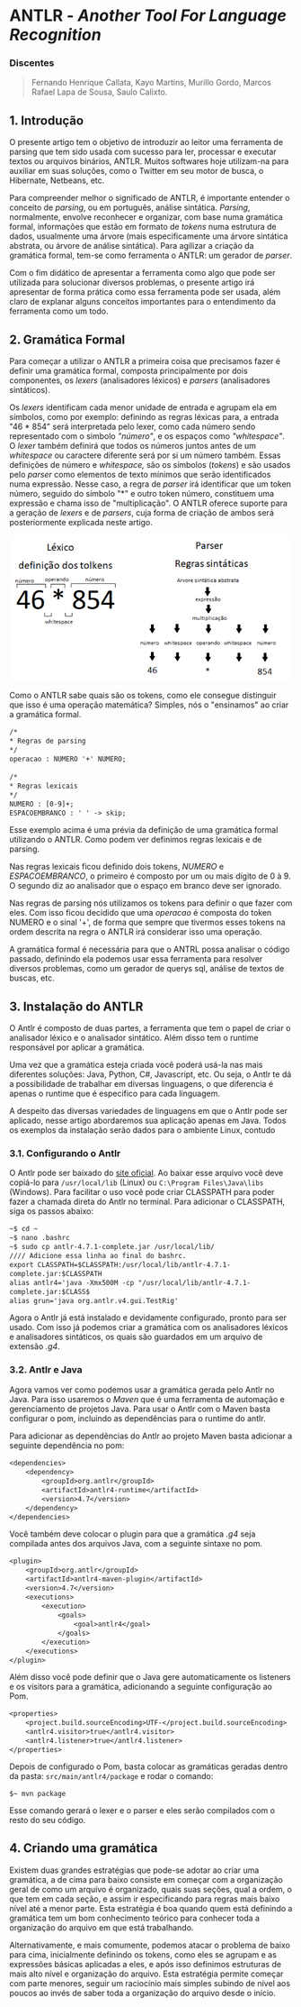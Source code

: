 # ANTLR - _Another Tool For Language Recognition_

### Discentes
> Fernando Henrique Callata, 
> Kayo Martins, 
> Murillo Gordo, 
> Marcos Rafael Lapa de Sousa, 
> Saulo Calixto.

## 1. Introdução

O presente artigo tem o objetivo de introduzir ao leitor uma ferramenta de parsing que tem sido usada com sucesso para ler, processar e executar textos ou arquivos binários, ANTLR. Muitos softwares hoje utilizam-na para auxiliar em suas soluções, como o Twitter em seu motor de busca, o Hibernate, Netbeans, etc.

Para compreender melhor o significado de ANTLR, é importante entender o conceito de _parsing_, ou em português, análise sintática. _Parsing_, normalmente, envolve reconhecer e organizar, com base numa gramática formal, informações que estão em formato de _tokens_ numa estrutura de dados, usualmente uma árvore (mais especificamente uma árvore sintática abstrata, ou árvore de análise sintática). Para agilizar a criação da gramática formal, tem-se como ferramenta o ANTLR: um gerador de _parser_.

Com o fim didático de apresentar a ferramenta como algo que pode ser utilizada para solucionar diversos problemas, o presente artigo irá apresentar de forma prática como essa ferramenta pode ser usada, além claro de explanar alguns conceitos importantes para o entendimento da ferramenta como um todo.

## 2. Gramática Formal

Para começar a utilizar o ANTLR a primeira coisa que precisamos fazer é definir uma gramática formal, composta principalmente por dois componentes, os _lexers_ (analisadores léxicos) e _parsers_ (analisadores sintáticos).

Os _lexers_ identificam cada menor unidade de entrada e agrupam ela em símbolos, como por exemplo: definindo as regras léxicas para, a entrada "46 * 854" será interpretada pelo lexer, como cada número sendo representado com o simbolo _"número"_, e os espaços como _"whitespace"_. O _lexer_ também definirá que todos os números juntos antes de um _whitespace_ ou caractere diferente será por si um número também. Essas definições de número e _whitespace,_ são os símbolos (_tokens_) e são usados pelo _parser_ como elementos de texto mínimos que serão identificados numa expressão. Nesse caso, a regra de _parser_ irá identificar que um token número, seguido do símbolo "*" e outro token número, constituem uma expressão e chama isso de "multiplicação". O ANTLR oferece suporte para a geração de _lexers_ e de _parsers_, cuja forma de criação de ambos será posteriormente explicada neste artigo.

![imagem_lexer](./imagens/lexer-parser-center-1030x187.png)

Como o ANTLR sabe quais são os tokens, como ele consegue distinguir que isso é uma operação matemática? Simples, nós o "ensinamos" ao criar a gramática formal.
```
/*
* Regras de parsing
*/
operacao : NUMERO '+' NUMERO;

/*
* Regras lexicais
*/
NUMERO : [0-9]+;
ESPACOEMBRANCO : ' ' -> skip;
```
Esse exemplo acima é uma prévia da definição de uma gramática formal utilizando o ANTLR. Como podem ver definimos regras lexicais e de parsing.

Nas regras lexicais ficou definido dois tokens, _NUMERO_ e _ESPACOEMBRANCO_, o primeiro é composto por um ou mais dígito de 0 à 9. O segundo diz ao analisador que o espaço em branco deve ser ignorado.

Nas regras de parsing nós utilizamos os tokens para definir o que fazer com eles. Com isso ficou decidido que uma _operacao_ é composta do token NUMERO e o sinal '+', de forma que sempre que tivermos esses tokens na ordem descrita na regra o ANTLR irá considerar isso uma operação.

A gramática formal é necessária para que o ANTRL possa analisar o código passado, definindo ela podemos usar essa ferramenta para resolver diversos problemas, como um gerador de querys sql, análise de textos de buscas, etc.

## 3. Instalação do ANTLR
O Antlr é composto de duas partes, a ferramenta que tem o papel de criar o analisador léxico e o analisador sintático. Além disso tem o runtime responsável por aplicar a gramática.

Uma vez que a gramática esteja criada você poderá usá-la nas mais diferentes soluções: Java, Python, C#, Javascript, etc. Ou seja, o Antlr te dá a possibilidade de trabalhar em diversas linguagens, o que diferencia é apenas o runtime que é especifico para cada linguagem.

A despeito das diversas variedades de linguagens em que o Antlr pode ser aplicado, nesse artigo abordaremos sua aplicação apenas em Java.
Todos os exemplos da instalação serão dados para o ambiente Linux, contudo

### 3.1. Configurando o Antlr
O Antlr pode ser baixado do [site oficial](http://www.antlr.org/download/antlr-4.7.1-complete.jar).
Ao baixar esse arquivo você deve copiá-lo para `/usr/local/lib` (Linux) ou `C:\Program Files\Java\libs` (Windows).
Para facilitar o uso você pode criar CLASSPATH para poder fazer a chamada direta do Antlr no terminal. Para adicionar o CLASSPATH, siga os passos abaixo:

```
~$ cd ~
~$ nano .bashrc
~$ sudo cp antlr-4.7.1-complete.jar /usr/local/lib/
//// Adicione essa linha ao final do bashrc.
export CLASSPATH=$CLASSPATH:/usr/local/lib/antlr-4.7.1-complete.jar:$CLASSPATH
alias antlr4='java -Xmx500M -cp "/usr/local/lib/antlr-4.7.1-complete.jar:$CLASS$
alias grun='java org.antlr.v4.gui.TestRig'
```
Agora o Antlr já está instalado e devidamente configurado, pronto para ser usado. Com isso já podemos criar a gramática com os analisadores léxicos e analisadores sintáticos, os quais são guardados em um arquivo de extensão *.g4*.

### 3.2. Antlr e Java
Agora vamos ver como podemos usar a gramática gerada pelo Antlr no Java. Para isso usaremos o *Maven* que é uma ferramenta de automação e gerenciamento de projetos Java. 
Para usar o Antlr com o Maven basta configurar o pom, incluindo as dependências para o runtime do antlr.

Para adicionar as dependências do Antlr ao projeto Maven basta adicionar a seguinte dependência no pom:
```
<dependencies>
	<dependency>
		<groupId>org.antlr</groupId>
		<artifactId>antlr4-runtime</artifactId>
		<version>4.7</version>
	</dependency>
</dependencies>
```
Você também deve colocar o plugin para que a gramática *.g4* seja compilada antes dos arquivos Java, com a seguinte sintaxe no pom.

```
<plugin>
	<groupId>org.antlr</groupId>
	<artifactId>antlr4-maven-plugin</artifactId>
	<version>4.7</version>
	<executions>
		<execution>
			<goals>
				<goal>antlr4</goal>
			</goals>
		</execution>
	</executions>
</plugin>
```
Além disso você pode definir que o Java gere automaticamente os listeners e os visitors para a gramática, adicionando a seguinte configuração ao Pom.

```
<properties>
	<project.build.sourceEncoding>UTF-</project.build.sourceEncoding>
	<antlr4.visitor>true</antlr4.visitor>
	<antlr4.listener>true</antlr4.listener>
</properties>
```
Depois de configurado o Pom, basta colocar as gramáticas geradas dentro da pasta: `src/main/antlr4/package` e rodar o comando:

```
$~ mvn package
```
Esse comando gerará o lexer e o parser  e eles serão compilados com o resto do seu código.

## 4. Criando uma gramática

Existem duas grandes estratégias que pode-se adotar ao criar uma gramática, a de cima para baixo consiste em começar com a organização geral de como um arquivo é organizado, quais suas seções, qual a ordem, o que tem em cada seção, e assim ir especificando para regras mais baixo nível até a menor parte. Esta estratégia é boa quando quem está definindo a gramática tem um bom conhecimento teórico para conhecer toda a organização do arquivo em que está trabalhando.

Alternativamente, e mais comumente, podemos atacar o problema de baixo para cima, inicialmente definindo os tokens, como eles se agrupam e as expressões básicas aplicadas a eles, e após isso definimos estruturas de mais alto nível e organização do arquivo. Esta estratégia permite começar com parte menores, seguir um raciocínio mais simples subindo de nível aos poucos ao invés de saber toda a organização do arquivo desde o início.
